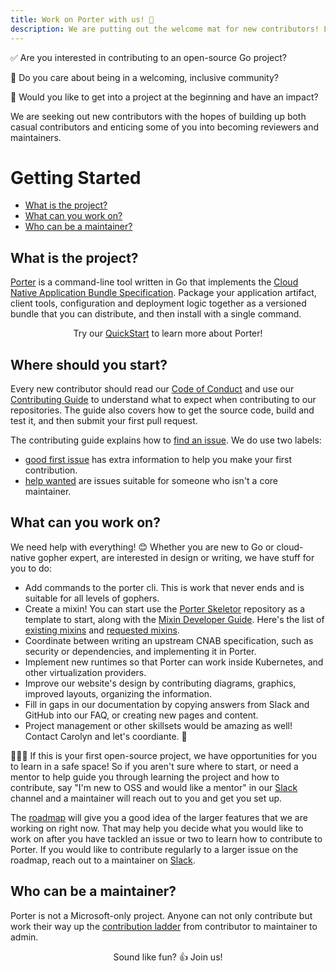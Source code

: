 ```yaml
---
title: Work on Porter with us! 💖
description: We are putting out the welcome mat for new contributors! Learn how to get started as a contributor and work your way up to a maintainer.
---
```


✅ Are you interested in contributing to an open-source Go project?

🌈 Do you care about being in a welcoming, inclusive community?

🚀 Would you like to get into a project at the beginning and have an impact?

We are seeking out new contributors with the hopes of building up both
casual contributors and enticing some of you into becoming reviewers and
maintainers.

# Getting Started

* [What is the project?](#what-is-the-project)
* [What can you work on?](#what-can-you-work-on)
* [Who can be a maintainer?](#who-can-be-a-maintainer)

## What is the project?


[Porter][porter] is a command-line tool written in Go that implements the [Cloud
Native Application Bundle Specification](https://deislabs.io/cnab). Package your
application artifact, client tools, configuration and deployment logic together
as a versioned bundle that you can distribute, and then install with a single
command.

<p align=center>Try our <a href="/quickstart/">QuickStart</a> to learn more about Porter!</p>

[porter]: /

## Where should you start?

Every new contributor should read our [Code of Conduct][conduct] and use our
[Contributing Guide][contributing] to understand what to expect when
contributing to our repositories. The guide also covers how to get the source
code, build and test it, and then submit your first pull request.

The contributing guide explains how to [find an issue][find-an-issue]. We do use
two labels:

* [good first issue][good-first-issue] has extra information to help you make your first contribution.
* [help wanted][help-wanted] are issues suitable for someone who isn't a core maintainer.

[conduct]: /src/CODE_OF_CONDUCT.md
[contributing]: /src/CONTRIBUTING.md
[find-an-issue]: /src/CONTRIBUTING.md#find-an-issue
[good-first-issue]: /board/good+first+issue
[help-wanted]: /board/help+wanted

## What can you work on?

We need help with everything! 😊 Whether you are new to Go or cloud-native
gopher expert, are interested in design or writing, we have stuff for you to
do:

* Add commands to the porter cli. This is work that never ends and is suitable
  for all levels of gophers.
* Create a mixin! You can start use the [Porter Skeletor][skeletor] repository
  as a template to start, along with the [Mixin Developer Guide][mixin-dev-guide].
  Here's the list of [existing mixins][existing-mixins] and [requested mixins][mixin-ideas].
* Coordinate between writing an upstream CNAB specification, such as security or 
  dependencies, and implementing it in Porter.
* Implement new runtimes so that Porter can work inside Kubernetes, and other 
  virtualization providers.
* Improve our website's design by contributing diagrams, graphics, improved layouts,
  organizing the information.
* Fill in gaps in our documentation by copying answers from Slack and GitHub into 
  our FAQ, or creating new pages and content.
* Project management or other skillsets would be amazing as well! Contact
  Carolyn and let's coordiante. 🙌

🙋🏻‍♀️ If this is your first open-source project, we have opportunities for you to
learn in a safe space! So if you aren't sure where to start, or need a mentor
to help guide you through learning the project and how to contribute, say 
"I'm new to OSS and would like a mentor" in our [Slack][slack] channel and a maintainer 
will reach out to you and get you set up.

The [roadmap][roadmap] will give you a good idea of the larger features that we
are working on right now. That may help you decide what you would like to work
on after you have tackled an issue or two to learn how to contribute to Porter.
If you would like to contribute regularly to a larger issue on the roadmap,
reach out to a maintainer on [Slack][slack].

[skeletor]: https://github.com/deislabs/porter-skeletor
[mixin-dev-guide]: /mixin-dev-guide/
[roadmap]: /roadmap
[existing-mixins]: https://github.com/deislabs/porter-packages/blob/main/mixins/index.json
[mixin-ideas]: https://github.com/deislabs/porter/issues?q=is%3Aissue+is%3Aopen+label%3A%22mixin+idea%22
[twitter]: https://github.com/

## Who can be a maintainer?

Porter is not a Microsoft-only project. Anyone can not only contribute but
work their way up the [contribution ladder][ladder] from contributor to 
maintainer to admin.

<p align="center">Sound like fun? 👍 Join us!</p>

[ladder]: /src/CONTRIBUTION_LADDER.md
[slack]: /community#slack
